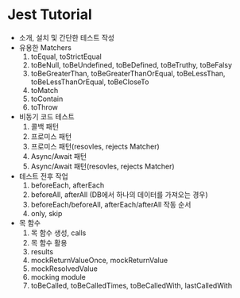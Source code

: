 # Jest Tutorial

- 소개, 설치 및 간단한 테스트 작성
- 유용한 Matchers
  1. toEqual, toStrictEqual
  2. toBeNull, toBeUndefined, toBeDefined, toBeTruthy, toBeFalsy
  3. toBeGreaterThan, toBeGreaterThanOrEqual, toBeLessThan, toBeLessThanOrEqual, toBeCloseTo
  4. toMatch
  5. toContain
  6. toThrow
- 비동기 코드 테스트
  1. 콜백 패턴
  2. 프로미스 패턴
  3. 프로미스 패턴(resovles, rejects Matcher)
  4. Async/Await 패턴
  5. Async/Await 패턴(resovles, rejects Matcher)
- 테스트 전후 작업
  1. beforeEach, afterEach
  2. beforeAll, afterAll (DB에서 하나의 데이터를 가져오는 경우)
  3. beforeEach/beforeAll, afterEach/afterAll 작동 순서
  4. only, skip
- 목 함수
  1. 목 함수 생성, calls
  2. 목 함수 활용
  3. results
  4. mockReturnValueOnce, mockReturnValue
  5. mockResolvedValue
  6. mocking module
  7. toBeCalled, toBeCalledTimes, toBeCalledWith, lastCalledWith